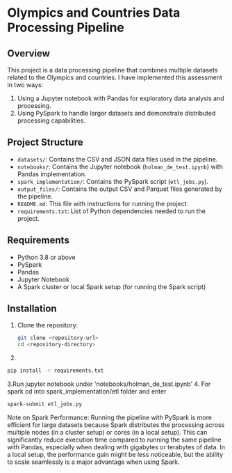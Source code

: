 # Olympics and Countries Data Processing Pipeline

## Overview
This project is a data processing pipeline that combines multiple datasets related to the Olympics and countries. I have implemented this assessment in two ways:
1. Using a Jupyter notebook with Pandas for exploratory data analysis and processing.
2. Using PySpark to handle larger datasets and demonstrate distributed processing capabilities.

## Project Structure
- `datasets/`: Contains the CSV and JSON data files used in the pipeline.
- `notebooks/`: Contains the Jupyter notebook (`holman_de_test.ipynb`) with Pandas implementation.
- `spark_implementation/`: Contains the PySpark script (`etl_jobs.py`).
- `output_files/`: Contains the output CSV and Parquet files generated by the pipeline.
- `README.md`: This file with instructions for running the project.
- `requirements.txt`: List of Python dependencies needed to run the project.

## Requirements
- Python 3.8 or above
- PySpark
- Pandas
- Jupyter Notebook
- A Spark cluster or local Spark setup (for running the Spark script)

## Installation
1. Clone the repository:
   ```bash
   git clone <repository-url>
   cd <repository-directory>
2.
```bash
pip install -r requirements.txt
```
3.Run jupyter notebook under 'notebooks/holman_de_test.ipynb'
4. For spark cd into spark_implementation/etl folder and enter 
```bash
spark-submit etl_jobs.py
```

Note on Spark Performance:
Running the pipeline with PySpark is more efficient for large datasets because Spark distributes the processing across multiple nodes (in a cluster setup) or cores (in a local setup). This can significantly reduce execution time compared to running the same pipeline with Pandas, especially when dealing with gigabytes or terabytes of data. In a local setup, the performance gain might be less noticeable, but the ability to scale seamlessly is a major advantage when using Spark.
